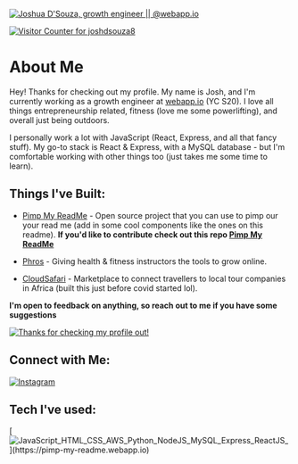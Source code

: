 [![Joshua D'Souza, growth engineer || @webapp.io](https://pimp-my-readme.webapp.io/pimp-my-readme/wavy-banner?subtitle=growth%20engineer%20%7C%7C%20%40webapp.io&title=Joshua%20D%27Souza)](https://pimp-my-readme.webapp.io)

[![Visitor Counter for joshdsouza8](https://pimp-my-readme.webapp.io/pimp-my-readme/visitor-counter?page=joshdsouza8)](https://pimp-my-readme.webapp.io)

# About Me
Hey! Thanks for checking out my profile. My name is Josh, and I'm currently working as a growth engineer at [webapp.io](https://webapp.io) (YC S20). I love all things entrepreneurship related, fitness (love me some powerlifting), and overall just being outdoors.

I personally work a lot with JavaScript (React, Express, and all that fancy stuff). My go-to stack is React & Express, with a MySQL database - but I'm comfortable working with other things too (just takes me some time to learn). 


## Things I've Built:
- [Pimp My ReadMe](https://pimp-my-readme.webapp.io) - Open source project that you can use to pimp our your read me (add in some cool components like the ones on this readme).
**If you'd like to contribute check out this repo [Pimp My ReadMe](https://github.com/joshdsouza8/pimp-my-readme)**

- [Phros](https://phros.ca) - Giving health & fitness instructors the tools to grow online.

- [CloudSafari](https://mycloudsafari.com) - Marketplace to connect travellers to local tour companies in Africa (built this just before covid started lol).

**I'm open to feedback on anything, so reach out to me if you have some suggestions**


[![Thanks for checking my profile out!](https://pimp-my-readme.webapp.io/pimp-my-readme/sliding-text?emojis=1f603_1f91f&text=Thanks%2520for%2520checking%2520my%2520profile%2520out%21)](https://pimp-my-readme.webapp.io)

## Connect with Me:
[![Instagram](http://pimp-my-readme.webapp.io/pimp-my-readme/social-media?social=Instagram)](https://www.instagram.com/joshdsouza_/?hl=en)

## Tech I've used:
[![JavaScript_HTML_CSS_AWS_Python_NodeJS_MySQL_Express_ReactJS_](https://pimp-my-readme.webapp.io/pimp-my-readme/technology?technology=JavaScript_HTML_CSS_AWS_Python_NodeJS_MySQL_Express_ReactJS_)](https://pimp-my-readme.webapp.io)

